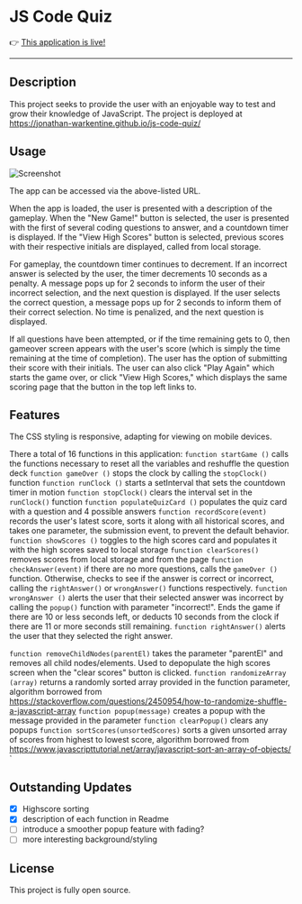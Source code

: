 # JS Code Quiz

👉 [This application is live!](https://jonathan-warkentine.github.io/js-code-quiz/)

---

## Description
This project seeks to provide the user with an enjoyable way to test and grow their knowledge of JavaScript. The project is deployed at https://jonathan-warkentine.github.io/js-code-quiz/

## Usage
![Screenshot]()

The app can be accessed via the above-listed URL.

When the app is loaded, the user is presented with a description of the gameplay. When the "New Game!" button is selected, the user is presented with the first of several coding questions to answer, and a countdown timer is displayed. If the "View High Scores" button is selected, previous scores with their respective initials are displayed, called from local storage.

For gameplay, the countdown timer continues to decrement. If an incorrect answer is selected by the user, the timer decrements 10 seconds as a penalty. A message pops up for 2 seconds to inform the user of their incorrect selection, and the next question is displayed. If the user selects the correct question, a message pops up for 2 seconds to inform them of their correct selection. No time is penalized, and the next question is displayed.

If all questions have been attempted, or if the time remaining gets to 0, then gameover screen appears with the user's score (which is simply the time remaining at the time of completion). The user has the option of submitting their score with their initials. The user can also click "Play Again" which starts the game over, or click "View High Scores," which displays the same scoring page that the button in the top left links to.


## Features

The CSS styling is responsive, adapting for viewing on mobile devices.

There a total of 16 functions in this application:
`function startGame ()` calls the functions necessary to reset all the variables and reshuffle the question deck
`function gameOver ()` stops the clock by calling the `stopClock()` function
`function runClock ()` starts a setInterval that sets the countdown timer in motion
`function stopClock()` clears the interval set in the `runClock()` function
`function populateQuizCard ()` populates the quiz card with a question and 4 possible answers
`function recordScore(event)` records the user's latest score, sorts it along with all historical scores, and takes one parameter, the submission event, to prevent the default behavior.
`function showScores ()` toggles to the high scores card and populates it with the high scores saved to local storage
`function clearScores()` removes scores from local storage and from the page
`function checkAnswer(event)` if there are no more questions, calls the `gameOver ()` function. Otherwise, checks to see if the answer is correct or incorrect, calling the `rightAnswer()` or `wrongAnswer()` functions respectively.
`function wrongAnswer ()` alerts the user that their selected answer was incorrect by calling the `popup()` function with parameter "incorrect!". Ends the game if there are 10 or less seconds left, or deducts 10 seconds from the clock if there are 11 or more seconds still remaining.
`function rightAnswer()` alerts the user that they selected the right answer.

`function removeChildNodes(parentEl)` takes the parameter "parentEl" and removes all child nodes/elements. Used to depopulate the high scores screen when the "clear scores" button is clicked.
`function randomizeArray (array)` returns a randomly sorted array provided in the function parameter, algorithm borrowed from https://stackoverflow.com/questions/2450954/how-to-randomize-shuffle-a-javascript-array
`function popup(message)` creates a popup with the message provided in the parameter
`function clearPopup()` clears any popups
`function sortScores(unsortedScores)` sorts a given unsorted array of scores from highest to lowest score, algorithm borrowed from https://www.javascripttutorial.net/array/javascript-sort-an-array-of-objects/
`



## Outstanding Updates
- [x] Highscore sorting
- [x] description of each function in Readme
- [ ] introduce a smoother popup feature with fading?
- [ ] more interesting background/styling

## License
This project is fully open source.